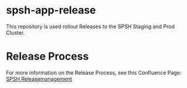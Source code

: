 # spsh-app-release
This repository is used rollout Releases to the SPSH Staging and Prod Cluster.  

# Release Process
For more information on the Release Process, see this Confluence Page: [SPSH Releasemanagement]()
